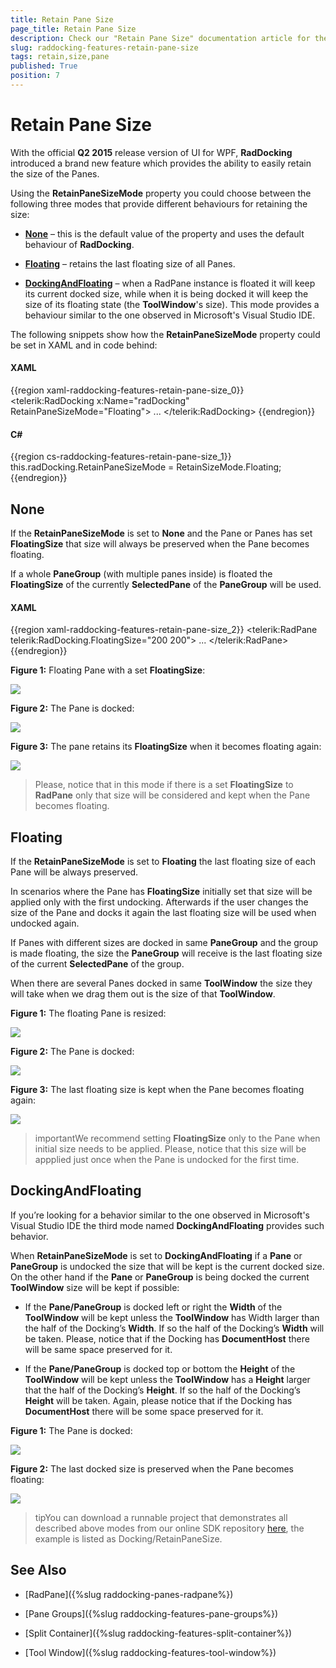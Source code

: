 ```yaml
---
title: Retain Pane Size
page_title: Retain Pane Size
description: Check our "Retain Pane Size" documentation article for the RadDocking WPF control.
slug: raddocking-features-retain-pane-size
tags: retain,size,pane
published: True
position: 7
---
```


# Retain Pane Size

With the official __Q2 2015__ release version of UI for WPF, __RadDocking__ introduced a brand new feature which provides the ability to easily retain the size of the Panes.

Using the __RetainPaneSizeMode__ property you could choose between the following three modes that provide different behaviours for retaining the size:

* [__None__](#none) – this is the default value of the property and uses the default behaviour of __RadDocking__.

* [__Floating__](#floating) – retains the last floating size of all Panes.

* [__DockingAndFloating__](#dockingandfloating) – when a RadPane instance is floated it will keep its current docked size, while when it is being docked it will keep the size of its floating state (the __ToolWindow__'s size). This mode provides a behaviour similar to the one observed in Microsoft's Visual Studio IDE.

The following snippets show how the __RetainPaneSizeMode__ property could be set in XAML and in code behind:

#### __XAML__

{{region xaml-raddocking-features-retain-pane-size_0}}
	<telerik:RadDocking x:Name="radDocking" RetainPaneSizeMode="Floating">
	    ...
	</telerik:RadDocking>
{{endregion}}

#### __C#__

{{region cs-raddocking-features-retain-pane-size_1}}
	this.radDocking.RetainPaneSizeMode = RetainSizeMode.Floating;
{{endregion}}

## None

If the __RetainPaneSizeMode__ is set to __None__ and the Pane or Panes has set __FloatingSize__ that size will always be preserved when the Pane becomes floating. 

If a whole __PaneGroup__ (with multiple panes inside) is floated the __FloatingSize__ of the currently __SelectedPane__ of the __PaneGroup__ will be used.

#### __XAML__

{{region xaml-raddocking-features-retain-pane-size_2}}
	<telerik:RadPane telerik:RadDocking.FloatingSize="200 200">
	    ...
	</telerik:RadPane>
{{endregion}}

__Figure 1:__ Floating Pane with a set __FloatingSize__:

![](images/raddocking-features-retain-pane-size-1.png)

__Figure 2:__ The Pane is docked:

![](images/raddocking-features-retain-pane-size-2.png)

__Figure 3:__ The pane retains its __FloatingSize__ when it becomes floating again:

![](images/raddocking-features-retain-pane-size-3.png)

>Please, notice that in this mode if there is a set __FloatingSize__ to __RadPane__ only that size will be considered and kept when the Pane becomes floating.

## Floating

If the __RetainPaneSizeMode__ is set to __Floating__ the last floating size of each Pane will be always preserved. 

In scenarios where the Pane has __FloatingSize__ initially set that size will be applied only with the first undocking. Afterwards if the user changes the size of the Pane and docks it again the last floating size will be used when undocked again.

If Panes with different sizes are docked in same __PaneGroup__ and the group is made floating, the size the __PaneGroup__ will receive is the last floating size of the current __SelectedPane__ of the group.

When there are several Panes docked in same __ToolWindow__ the size they will take when we drag them out is the size of that __ToolWindow__.

__Figure 1:__ The floating Pane is resized:

![](images/raddocking-features-retain-pane-size-4.png)

__Figure 2:__ The Pane is docked:

![](images/raddocking-features-retain-pane-size-5.png)

__Figure 3:__ The last floating size is kept when the Pane becomes floating again:

![](images/raddocking-features-retain-pane-size-6.png)

>importantWe recommend setting __FloatingSize__ only to the Pane when initial size needs to be applied. Please, notice that this size will be appplied just once when the Pane is undocked for the first time.

## DockingAndFloating

If you’re looking for a behavior similar to the one observed in Microsoft's Visual Studio IDE the third mode named __DockingAndFloating__ provides such behavior.

When __RetainPaneSizeMode__ is set to __DockingAndFloating__ if a __Pane__ or __PaneGroup__ is undocked the size that will be kept is the current docked size. On the other hand if the __Pane__ or __PaneGroup__ is being docked the current __ToolWindow__ size will be kept if possible:

* If the __Pane/PaneGroup__ is docked left or right the __Width__ of the __ToolWindow__ will be kept unless the __ToolWindow__ has Width larger than the half of the Docking’s __Width__. If so the half of the Docking’s __Width__ will be taken. Please, notice that if the Docking has __DocumentHost__ there will be same space preserved for it.

* If the __Pane/PaneGroup__ is docked top or bottom the __Height__ of the __ToolWindow__ will be kept unless the __ToolWindow__ has a __Height__ larger that the half of the Docking’s __Height__. If so the half of the Docking’s __Height__ will be taken. Again, please notice that if the Docking has __DocumentHost__ there will be some space preserved for it.

__Figure 1:__ The Pane is docked:

![](images/raddocking-features-retain-pane-size-7.png)

__Figure 2:__ The last docked size is preserved when the Pane becomes floating:

![](images/raddocking-features-retain-pane-size-8.png)

>tipYou can download a runnable project that demonstrates all described above modes from our online SDK repository [here](https://github.com/telerik/xaml-sdk), the example is listed as Docking/RetainPaneSize.

## See Also

 * [RadPane]({%slug raddocking-panes-radpane%})

 * [Pane Groups]({%slug raddocking-features-pane-groups%})

 * [Split Container]({%slug raddocking-features-split-container%})

 * [Tool Window]({%slug raddocking-features-tool-window%})